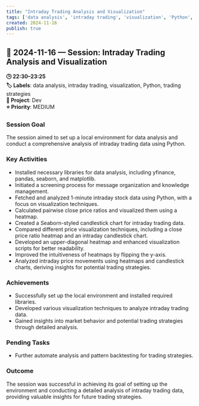 ```yaml
---
title: "Intraday Trading Analysis and Visualization"
tags: ['data analysis', 'intraday trading', 'visualization', 'Python', 'trading strategies']
created: 2024-11-16
publish: true
---
```


## 📅 2024-11-16 — Session: Intraday Trading Analysis and Visualization

**🕒 22:30–23:25**  
**🏷️ Labels**: data analysis, intraday trading, visualization, Python, trading strategies  
**📂 Project**: Dev  
**⭐ Priority**: MEDIUM  


### Session Goal
The session aimed to set up a local environment for data analysis and conduct a comprehensive analysis of intraday trading data using Python.

### Key Activities
- Installed necessary libraries for data analysis, including yfinance, pandas, seaborn, and matplotlib.
- Initiated a screening process for message organization and knowledge management.
- Fetched and analyzed 1-minute intraday stock data using Python, with a focus on visualization techniques.
- Calculated pairwise close price ratios and visualized them using a heatmap.
- Created a Seaborn-styled candlestick chart for intraday trading data.
- Compared different price visualization techniques, including a close price ratio heatmap and an intraday candlestick chart.
- Developed an upper-diagonal heatmap and enhanced visualization scripts for better readability.
- Improved the intuitiveness of heatmaps by flipping the y-axis.
- Analyzed intraday price movements using heatmaps and candlestick charts, deriving insights for potential trading strategies.

### Achievements
- Successfully set up the local environment and installed required libraries.
- Developed various visualization techniques to analyze intraday trading data.
- Gained insights into market behavior and potential trading strategies through detailed analysis.

### Pending Tasks
- Further automate analysis and pattern backtesting for trading strategies.

### Outcome
The session was successful in achieving its goal of setting up the environment and conducting a detailed analysis of intraday trading data, providing valuable insights for future trading strategies.
